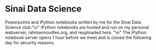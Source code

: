 # Sinai Data Science
Powerpoints and iPython notebooks written by me for the Sinai Data Science club."\n"
iPython notebooks are hosted and run on my personal webserver, rahmannoodles.org, and reuploaded here. "\n"
The iPython notebook server opens 1 hour before we meet and is closed the following day for security reasons. 

